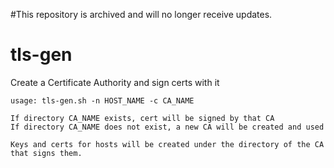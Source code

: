 #This repository is archived and will no longer receive updates.

# tls-gen
Create a Certificate Authority and sign certs with it

```
usage: tls-gen.sh -n HOST_NAME -c CA_NAME

If directory CA_NAME exists, cert will be signed by that CA
If directory CA_NAME does not exist, a new CA will be created and used

Keys and certs for hosts will be created under the directory of the CA that signs them.
```
